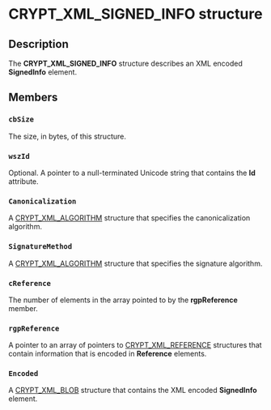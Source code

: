 # CRYPT_XML_SIGNED_INFO structure

## Description

The **CRYPT_XML_SIGNED_INFO** structure describes an XML encoded **SignedInfo** element.

## Members

### `cbSize`

The size, in bytes, of this structure.

### `wszId`

Optional. A pointer to a null-terminated Unicode string that contains the **Id** attribute.

### `Canonicalization`

A [CRYPT_XML_ALGORITHM](https://learn.microsoft.com/windows/desktop/api/cryptxml/ns-cryptxml-crypt_xml_algorithm) structure that specifies the canonicalization algorithm.

### `SignatureMethod`

A [CRYPT_XML_ALGORITHM](https://learn.microsoft.com/windows/desktop/api/cryptxml/ns-cryptxml-crypt_xml_algorithm) structure that specifies the signature algorithm.

### `cReference`

The number of elements in the array pointed to by the **rgpReference** member.

### `rgpReference`

A pointer to an array of pointers to [CRYPT_XML_REFERENCE](https://learn.microsoft.com/windows/desktop/api/cryptxml/ns-cryptxml-crypt_xml_reference) structures that contain information that is encoded in **Reference** elements.

### `Encoded`

A [CRYPT_XML_BLOB](https://learn.microsoft.com/windows/desktop/api/cryptxml/ns-cryptxml-crypt_xml_blob) structure that contains the XML encoded **SignedInfo** element.